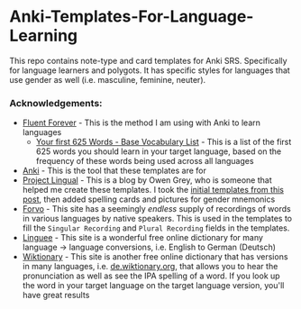# Anki-Templates-For-Language-Learning
This repo contains note-type and card templates for Anki SRS. Specifically for language learners and polygots. It has specific styles for languages that use gender as well (i.e. masculine, feminine, neuter).

### Acknowledgements:
- [Fluent Forever](http://www.fluent-forever.com/) - This is the method I am using with Anki to learn languages
  - [Your first 625 Words - Base Vocabulary List](https://fluent-forever.com/the-method/vocabulary/base-vocabulary-list/) - This is a list of the first 625 words you should learn in your target language, based on the frequency of these words being used across all languages
- [Anki](https://apps.ankiweb.net/) - This is the tool that these templates are for
- [Project Lingual](https://projectlingual.wordpress.com/) - This is a blog by Owen Grey, who is someone that helped me create these templates. I took the [initial templates from this post](https://projectlingual.wordpress.com/2018/09/04/let-anki-do-that-revised/), then added spelling cards and pictures for gender mnemonics
- [Forvo](https://forvo.com/) - This site has a seemingly _endless_ supply of recordings of words in various languages by native speakers. This is used in the templates to fill the `Singular Recording` and `Plural Recording` fields in the templates.
- [Linguee](https://www.linguee.com/) - This site is a wonderful free online dictionary for many language -> language conversions, i.e. English to German (Deutsch)
- [Wiktionary](https://wiktionary.org/) - This site is another free online dictionary that has versions in many languages, i.e. [de.wiktionary.org](https://de.wiktionary.org/), that allows you to hear the pronunciation as well as see the IPA spelling of a word. If you look up the word in your target language on the target language version, you'll have great results
